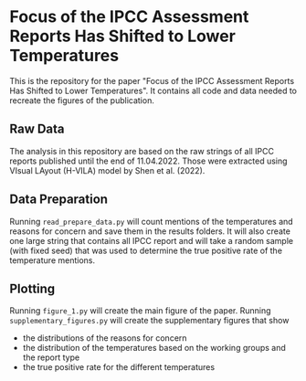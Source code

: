 # Focus of the IPCC Assessment Reports Has Shifted to Lower Temperatures
This is the repository for the paper "Focus of the IPCC Assessment Reports Has Shifted to Lower Temperatures". It contains all code and data needed to recreate the figures of the publication. 

## Raw Data
The analysis in this repository are based on the raw strings of all IPCC reports published until the end of 11.04.2022. Those were extracted using VIsual LAyout (H-VILA) model by Shen et al. (2022). 

## Data Preparation
Running `read_prepare_data.py` will count mentions of the temperatures and reasons for concern and save them in the results folders. It will also create one large string that contains all IPCC report and will take a random sample (with fixed seed) that was used to determine the true positive rate of the temperature mentions. 

## Plotting
Running `figure_1.py` will create the main figure of the paper. 
Running `supplementary_figures.py` will create the supplementary figures that show
- the distributions of the reasons for concern 
- the distribution of the temperatures based on the working groups and the report type
- the true positive rate for the different temperatures
